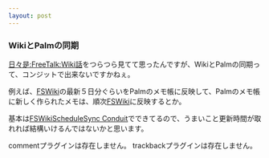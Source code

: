 ```yaml
---
layout: post
---
```

<h3>WikiとPalmの同期</h3>
<p><a href="http://vwta.kir.jp/Wats.cgi?word=FreeTalk%3AWiki%CF%C3">日々是:FreeTalk:Wiki話</a>をつらつら見てて思ったんですが、WikiとPalmの同期って、コンジットで出来ないですかねぇ。</p>
<p>例えば、<a href="http://fswiki.poi.jp/">FSWiki</a>の最新５日分ぐらいをPalmのメモ帳に反映して、Palmのメモ帳に新しく作られたメモは、順次<a href="http://fswiki.poi.jp/">FSWiki</a>に反映するとか。</p>
<p>基本は<a href="/?page=FSWikiScheduleSync+Conduit" class="wikipage">FSWikiScheduleSync Conduit</a>でできてるので、うまいこと更新時間が取れれば結構いけるんではないかと思います。</p>
<p><span class="error">commentプラグインは存在しません。</span> <span class="error">trackbackプラグインは存在しません。</span> </p>
